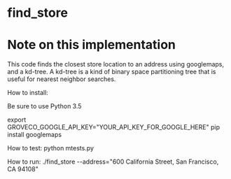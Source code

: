 # find_store

# Note on this implementation

This code finds the closest store location to an address using 
googlemaps, and a kd-tree. A kd-tree is a kind of binary space
partitioning tree that is useful for nearest neighbor searches.

How to install:

Be sure to use Python 3.5

export GROVECO_GOOGLE_API_KEY="YOUR_API_KEY_FOR_GOOGLE_HERE"
pip install googlemaps

How to test:
python mtests.py

How to run:
./find_store --address="600 California Street, San Francisco, CA 94108"



